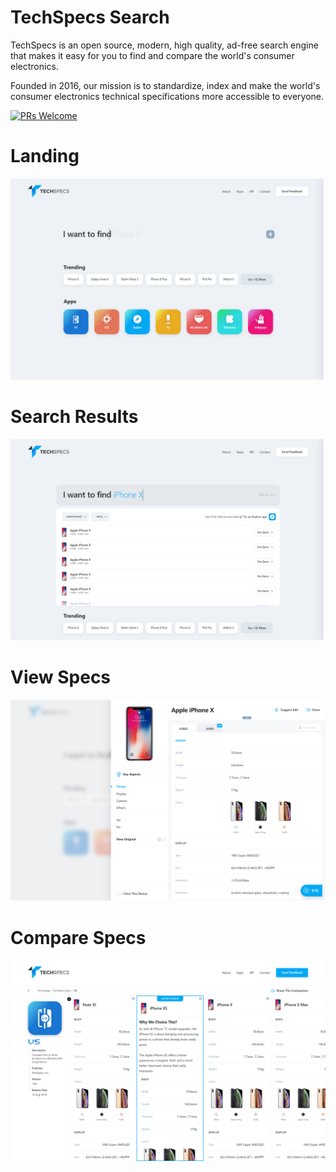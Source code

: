 # TechSpecs Search

TechSpecs is an open source, modern, high quality, ad-free search engine that makes it easy for you to find and compare the world's consumer electronics.

Founded in 2016, our mission is to standardize, index and make the world's consumer electronics technical specifications more accessible to everyone.


[![PRs Welcome](https://img.shields.io/badge/PRs-welcome-brightgreen.svg?style=flat-square)](http://makeapullrequest.com)

# Landing
![Alt text](https://github.com/techspecs/search/blob/staging/Images/1.00%20Homepage.png "Optional Title")

# Search Results
![Alt text](https://github.com/techspecs/search/blob/staging/Images/1.02%20Search%20-%20Typed.png "Optional Title")

# View Specs
![Alt text](https://github.com/techspecs/search/blob/staging/Images/2.00%20Specs%20Slider%402x.png "Optional Title")

# Compare Specs
![Alt text](https://github.com/techspecs/search/blob/staging/Images/3.10%20Apps%20-%20Versus%20-%20VS%402x.png "Optional Title")




